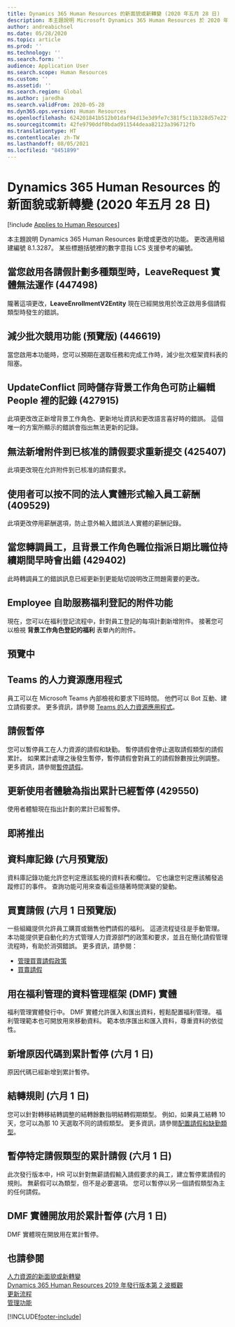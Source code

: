 ```yaml
---
title: Dynamics 365 Human Resources 的新面貌或新轉變 (2020 年五月 28 日)
description: 本主題說明 Microsoft Dynamics 365 Human Resources 於 2020 年五月28 日新增或更改的功能。
author: andreabichsel
ms.date: 05/28/2020
ms.topic: article
ms.prod: ''
ms.technology: ''
ms.search.form: ''
audience: Application User
ms.search.scope: Human Resources
ms.custom: ''
ms.assetid: ''
ms.search.region: Global
ms.author: jaredha
ms.search.validFrom: 2020-05-28
ms.dyn365.ops.version: Human Resources
ms.openlocfilehash: 624201841b512b01daf94d13e3d9fe7c381f5c11b328d57e22fbd73e1066bf88
ms.sourcegitcommit: 42fe9790ddf0bdad911544deaa82123a396712fb
ms.translationtype: HT
ms.contentlocale: zh-TW
ms.lasthandoff: 08/05/2021
ms.locfileid: "8451899"
---
```

# <a name="whats-new-or-changed-in-dynamics-365-human-resources-may-28-2020"></a>Dynamics 365 Human Resources 的新面貌或新轉變 (2020 年五月 28 日)

[!include [Applies to Human Resources](../includes/applies-to-hr.md)]

本主題說明 Dynamics 365 Human Resources 新增或更改的功能。 更改適用組建編號 8.1.3287。 某些標題括號裡的數字意指 LCS 支援參考的編號。

## <a name="leaverequest-entity-doesnt-work-when-you-enable-multiple-types-per-leave-plan-447498"></a>當您啟用各請假計劃多種類型時，LeaveRequest 實體無法運作 (447498)

隴著這項更改，**LeaveEnrollmentV2Entity** 現在已經開放用於改正啟用多個請假類型時發生的錯誤。

## <a name="batch-contention-reduction-feature-preview-446619"></a>減少批次競用功能 (預覽版) (446619)

當您啟用本功能時，您可以預期在選取任務和完成工作時，減少批次框架資料表的阻塞。

## <a name="updateconflict-while-saving-worker-prevents-editing-a-record-in-people-427915"></a>UpdateConflict 同時儲存背景工作角色可防止編輯 People 裡的記錄 (427915)

此項更改改正新增背景工作角色、更新地址資訊和更改語言喜好時的錯誤。 這個唯一的方案所顯示的錯誤會指出無法更新的記錄。 

## <a name="unable-to-add-an-attachment-to-an-approved-leave-request-to-resubmit-425407"></a>無法新增附件到已核准的請假要求重新提交 (425407)

此項更改現在允許附件到已核准的請假要求。

## <a name="user-can-enter-compensation-for-an-employee-in-a-different-legal-entity-form-409529"></a>使用者可以按不同的法人實體形式輸入員工薪酬 (409529)

此項更改停用薪酬選項，防止意外輸入錯誤法人實體的薪酬記錄。

## <a name="error-when-you-transfer-an-employee-and-the-worker-position-assignment-date-is-before-the-position-duration-429402"></a>當您轉調員工，且背景工作角色職位指派日期比職位持續期間早時會出錯 (429402)

此時轉調員工的錯誤訊息已經更新到更能貼切說明改正問題需要的更改。

## <a name="attachments-capabilities-in-employee-self-service-benefits-enrollment"></a>Employee 自助服務福利登記的附件功能
 
現在，您可以在福利登記流程中，針對員工登記的每項計劃新增附件。 接著您可以檢視 **背景工作角色登記的福利** 表單內的附件。

## <a name="in-preview"></a>預覽中

## <a name="human-resources-application-in-teams"></a>Teams 的人力資源應用程式

員工可以在 Microsoft Teams 內部檢視和要求下班時間。 他們可以 Bot 互動、建立請假要求。 更多資訊，請參閱 [Teams 的人力資源應用程式](./hr-admin-teams-leave-app.md)。 

## <a name="leave-suspension"></a>請假暫停

您可以暫停員工在人力資源的請假和缺勤。 暫停請假會停止選取請假類型的請假累計。 如果累計處理之後發生暫停，暫停請假會對員工的請假餘數按比例調整。 更多資訊，請參閱[暫停請假](hr-leave-and-absence-suspend-leave.md)。

## <a name="update-user-experience-to-indicate-that-accrual-is-suspended-429550"></a>更新使用者體驗為指出累計已經暫停 (429550)

使用者體驗現在指出計劃的累計已經暫停。

## <a name="coming-soon"></a>即將推出

## <a name="database-logging-in-preview-in-june"></a>資料庫記錄 (六月預覽版)

資料庫記錄功能允許您判定應該監視的資料表和欄位。 它也讓您判定應該觸發追蹤修訂的事件。 查詢功能可用來查看這些隨著時間演變的變動。

## <a name="buy-and-sell-leave-in-preview-june-1"></a>買賣請假 (六月 1 日預覽版)

一些組織提供允許員工購買或銷售他們請假的福利。 這道流程徒往是手動管理。 本功能提供更自動化的方式管理人力資源部門的政策和要求，並且在簡化請假管理流程時，有助於消弭錯誤。 更多資訊，請參閱：

- [管理買賣請假政策](hr-leave-and-absence-manage-buy-and-sell-leave-policies.md)
- [買賣請假](hr-employee-self-service-buy-sell-leave.md)

## <a name="data-management-framework-dmf-entities-for-benefits-management"></a>用在福利管理的資料管理框架 (DMF) 實體
 
福利管理實體發行中。 DMF 實體允許匯入和匯出資料，輕鬆配置福利管理。 福利管理範本也可開放用來移動資料。 範本依序匯出和匯入資料，尊重資料的依從性。

## <a name="add-reason-code-to-accrual-suspensions-june-1"></a>新增原因代碼到累計暫停 (六月 1 日)

原因代碼已經新增到累計暫停。

## <a name="carry-forward-rules-june-1"></a>結轉規則 (六月 1 日)

您可以針對轉移結轉調整的結轉餘數指明結轉假期類型。 例如，如果員工結轉 10 天，您可以為那 10 天選取不同的請假類型。 更多資訊，請參閱[配置請假和缺勤類型](hr-leave-and-absence-types.md)。

## <a name="suspend-leave-accrual-for-specified-leave-types-june-1"></a>暫停特定請假類型的累計請假 (六月 1 日)

此次發行版本中，HR 可以針對無薪請假輸入請假要求的員工，建立暫停累請假的規則。 無薪假可以為類型，但不是必要選項。 您可以暫停以另一個請假類型為主的任何請假。

## <a name="dmf-entity-available-for-accrual-suspensions-june-1"></a>DMF 實體開放用於累計暫停 (六月 1 日)

DMF 實體現在開放用在累計暫停。

## <a name="see-also"></a>也請參閱

[人力資源的新面貌或新轉變](hr-admin-whats-new.md)</br>
[Dynamics 365 Human Resources 2019 年發行版本第 2 波概觀](/dynamics365-release-plan/2019wave2/dynamics365-human-resources/)</br>
[更新流程](hr-admin-setup-update-process.md)</br>
[管理功能](hr-admin-manage-features.md)

[!INCLUDE[footer-include](../includes/footer-banner.md)]